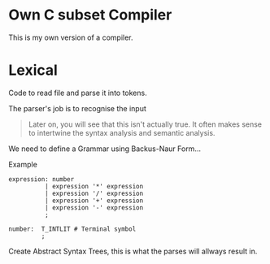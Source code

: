 # Own C subset Compiler 

This is my own version of a compiler.


# Lexical
Code to read file and parse it into tokens.

The parser's job is to recognise the input
> Later on, you will see that this isn't actually true. It often makes sense to intertwine the syntax analysis and semantic analysis.  

We need to define a Grammar using Backus-Naur Form...

Example

```BNF
expression: number
          | expression '*' expression
          | expression '/' expression
          | expression '+' expression
          | expression '-' expression
          ;

number:  T_INTLIT # Terminal symbol
         ;
```

Create Abstract Syntax Trees, this is what the parses will allways result in.

